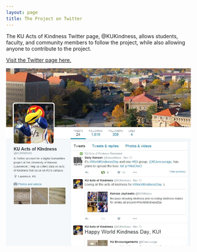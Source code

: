 ```yaml
---
layout: page
title: The Project on Twitter
---
```


The KU Acts of Kindness Twitter page, @KUKindness, allows students, faculty, and community members to follow the project, while also allowing anyone to contribute to the project.

[Visit the Twitter page here.](https://twitter.com/KUKindness)

![KUKindness](TwitterImage.JPG)


